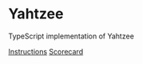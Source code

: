 # Yahtzee

TypeScript implementation of Yahtzee

[Instructions](https://www.hasbro.com/common/instruct/Yahtzee.pdf)
[Scorecard](http://pi.math.cornell.edu/~mec/2006-2007/Probability/Yahtzee5.jpg)

